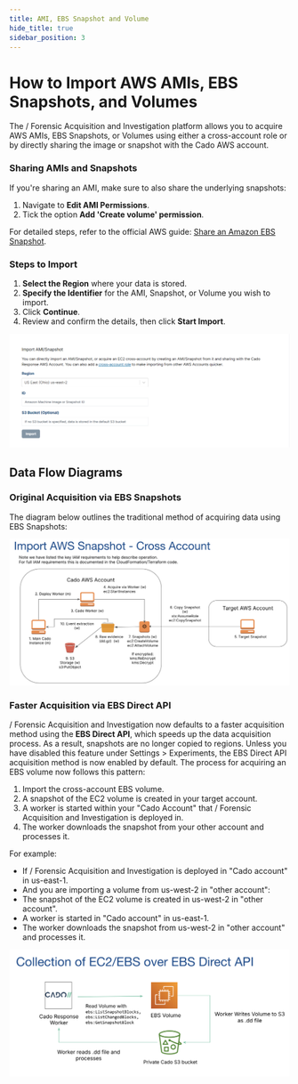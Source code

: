 ```yaml
---
title: AMI, EBS Snapshot and Volume
hide_title: true
sidebar_position: 3
---
```


# How to Import AWS AMIs, EBS Snapshots, and Volumes

The / Forensic Acquisition and Investigation platform allows you to acquire AWS AMIs, EBS Snapshots, or Volumes using either a cross-account role or by directly sharing the image or snapshot with the Cado AWS account.

### Sharing AMIs and Snapshots

If you're sharing an AMI, make sure to also share the underlying snapshots:
1. Navigate to **Edit AMI Permissions**.
2. Tick the option **Add 'Create volume' permission**.

For detailed steps, refer to the official AWS guide: [Share an Amazon EBS Snapshot](https://docs.aws.amazon.com/AWSEC2/latest/UserGuide/ebs-modifying-snapshot-permissions.html).

### Steps to Import

1. **Select the Region** where your data is stored.
2. **Specify the Identifier** for the AMI, Snapshot, or Volume you wish to import.
3. Click **Continue**.
4. Review and confirm the details, then click **Start Import**.

![AWS AMI](/img/aws-ami.png)

## Data Flow Diagrams

### Original Acquisition via EBS Snapshots

The diagram below outlines the traditional method of acquiring data using EBS Snapshots:

![EBS Snapshots](/img/aws-snapshot.png)

### Faster Acquisition via EBS Direct API

/ Forensic Acquisition and Investigation now defaults to a faster acquisition method using the **EBS Direct API**, which speeds up the data acquisition process.
As a result, snapshots are no longer copied to regions. Unless you have disabled this feature under Settings > Experiments, the EBS Direct API acquisition method is now enabled by default. The process for acquiring an EBS volume now follows this pattern:

1. Import the cross-account EBS volume.
2. A snapshot of the EC2 volume is created in your target account.
3. A worker is started within your "Cado Account" that / Forensic Acquisition and Investigation is deployed in.
4. The worker downloads the snapshot from your other account and processes it.

For example:
- If / Forensic Acquisition and Investigation is deployed in "Cado account" in us-east-1.
- And you are importing a volume from us-west-2 in "other account":
- The snapshot of the EC2 volume is created in us-west-2 in "other account".
- A worker is started in "Cado account" in us-east-1.
- The worker downloads the snapshot from us-west-2 in "other account" and processes it.

![EBS Direct API](/img/aws-snapshot-ebs.png)
